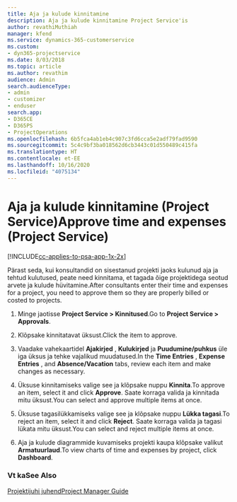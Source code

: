 ```yaml
---
title: Aja ja kulude kinnitamine
description: Aja ja kulude kinnitamine Project Service'is
author: revathiMuthiah
manager: kfend
ms.service: dynamics-365-customerservice
ms.custom:
- dyn365-projectservice
ms.date: 8/03/2018
ms.topic: article
ms.author: revathim
audience: Admin
search.audienceType:
- admin
- customizer
- enduser
search.app:
- D365CE
- D365PS
- ProjectOperations
ms.openlocfilehash: 6b5fca4ab1eb4c907c3fd6cca5e2adf79fad9590
ms.sourcegitcommit: 5c4c9bf3ba018562d6cb3443c01d550489c415fa
ms.translationtype: HT
ms.contentlocale: et-EE
ms.lasthandoff: 10/16/2020
ms.locfileid: "4075134"
---
```

# <a name="approve-time-and-expenses-project-service"></a><span data-ttu-id="84213-103">Aja ja kulude kinnitamine (Project Service)</span><span class="sxs-lookup"><span data-stu-id="84213-103">Approve time and expenses (Project Service)</span></span>

[!INCLUDE[cc-applies-to-psa-app-1x-2x](../includes/cc-applies-to-psa-app-1x-2x.md)]

<span data-ttu-id="84213-104">Pärast seda, kui konsultandid on sisestanud projekti jaoks kulunud aja ja tehtud kulutused, peate need kinnitama, et tagada õige projektidega seotud arvete ja kulude hüvitamine.</span><span class="sxs-lookup"><span data-stu-id="84213-104">After consultants enter their time and expenses for a project, you need to approve them so they are properly billed or costed to projects.</span></span>  
  
1.  <span data-ttu-id="84213-105">Minge jaotisse **Project Service > Kinnitused**.</span><span class="sxs-lookup"><span data-stu-id="84213-105">Go to **Project Service > Approvals**.</span></span>  
  
2.  <span data-ttu-id="84213-106">Klõpsake kinnitatavat üksust.</span><span class="sxs-lookup"><span data-stu-id="84213-106">Click the item to approve.</span></span>  
  
3.  <span data-ttu-id="84213-107">Vaadake vahekaartidel **Ajakirjed** , **Kulukirjed** ja **Puudumine/puhkus** üle iga üksus ja tehke vajalikud muudatused.</span><span class="sxs-lookup"><span data-stu-id="84213-107">In the **Time Entries** , **Expense Entries** , and **Absence/Vacation** tabs, review each item and make changes as necessary.</span></span>  
  
4.  <span data-ttu-id="84213-108">Üksuse kinnitamiseks valige see ja klõpsake nuppu **Kinnita**.</span><span class="sxs-lookup"><span data-stu-id="84213-108">To approve an item, select it and click **Approve**.</span></span> <span data-ttu-id="84213-109">Saate korraga valida ja kinnitada mitu üksust.</span><span class="sxs-lookup"><span data-stu-id="84213-109">You can select and approve multiple items at once.</span></span>  
  
5.  <span data-ttu-id="84213-110">Üksuse tagasilükkamiseks valige see ja klõpsake nuppu **Lükka tagasi**.</span><span class="sxs-lookup"><span data-stu-id="84213-110">To reject an item, select it and click **Reject**.</span></span> <span data-ttu-id="84213-111">Saate korraga valida ja tagasi lükata mitu üksust.</span><span class="sxs-lookup"><span data-stu-id="84213-111">You can select and reject multiple items at once.</span></span>  
  
6.  <span data-ttu-id="84213-112">Aja ja kulude diagrammide kuvamiseks projekti kaupa klõpsake valikut **Armatuurlaud**.</span><span class="sxs-lookup"><span data-stu-id="84213-112">To view charts of time and expenses by project, click **Dashboard**.</span></span>  
  
### <a name="see-also"></a><span data-ttu-id="84213-113">Vt ka</span><span class="sxs-lookup"><span data-stu-id="84213-113">See Also</span></span>  
 [<span data-ttu-id="84213-114">Projektijuhi juhend</span><span class="sxs-lookup"><span data-stu-id="84213-114">Project Manager Guide</span></span>](../psa/project-manager-guide.md)
